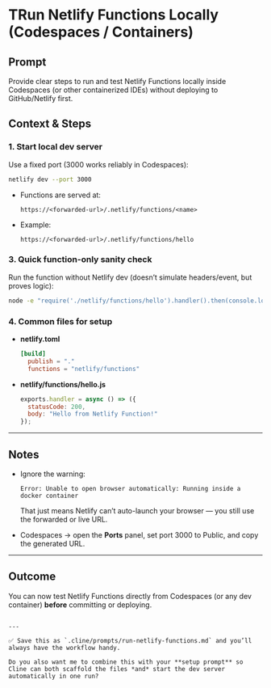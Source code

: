 # TRun Netlify Functions Locally (Codespaces / Containers)

## Prompt
Provide clear steps to run and test Netlify Functions locally inside Codespaces (or other containerized IDEs) without deploying to GitHub/Netlify first.

## Context & Steps

### 1. Start local dev server
Use a fixed port (3000 works reliably in Codespaces):

```bash
netlify dev --port 3000
````

* Functions are served at:

  ```
  https://<forwarded-url>/.netlify/functions/<name>
  ```

* Example:

  ```
  https://<forwarded-url>/.netlify/functions/hello
  ```
### 3. Quick function-only sanity check

Run the function without Netlify dev (doesn’t simulate headers/event, but proves logic):

```bash
node -e "require('./netlify/functions/hello').handler().then(console.log)"
```

### 4. Common files for setup

* **netlify.toml**

  ```toml
  [build]
    publish = "."
    functions = "netlify/functions"
  ```

* **netlify/functions/hello.js**

  ```js
  exports.handler = async () => ({
    statusCode: 200,
    body: "Hello from Netlify Function!"
  });
  ```

---

## Notes

* Ignore the warning:

  ```
  Error: Unable to open browser automatically: Running inside a docker container
  ```

  That just means Netlify can’t auto-launch your browser — you still use the forwarded or live URL.

* Codespaces → open the **Ports** panel, set port 3000 to Public, and copy the generated URL.

---

## Outcome

You can now test Netlify Functions directly from Codespaces (or any dev container) **before** committing or deploying.

```

---

✅ Save this as `.cline/prompts/run-netlify-functions.md` and you’ll always have the workflow handy.  

Do you also want me to combine this with your **setup prompt** so Cline can both scaffold the files *and* start the dev server automatically in one run?
```
